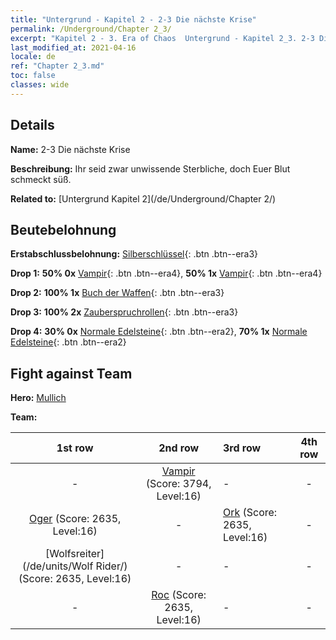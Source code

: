 ```yaml
---
title: "Untergrund - Kapitel 2 - 2-3 Die nächste Krise"
permalink: /Underground/Chapter 2_3/
excerpt: "Kapitel 2 - 3. Era of Chaos  Untergrund - Kapitel 2_3. 2-3 Die nächste Krise"
last_modified_at: 2021-04-16
locale: de
ref: "Chapter 2_3.md"
toc: false
classes: wide
---
```


## Details

 **Name:** 2-3 Die nächste Krise

 **Beschreibung:** Ihr seid zwar unwissende Sterbliche, doch Euer Blut schmeckt süß.

 **Related to:** [Untergrund Kapitel 2](/de/Underground/Chapter 2/)

## Beutebelohnung

 **Erstabschlussbelohnung:** [Silberschlüssel](/de/Items/con_693/){: .btn .btn--era3}

 **Drop 1:** **50% 0x** [Vampir](/de/Items/unt_211/){: .btn .btn--era4}, **50% 1x** [Vampir](/de/Items/unt_211/){: .btn .btn--era4}

 **Drop 2:** **100% 1x** [Buch der Waffen](/de/Items/mat_18/){: .btn .btn--era3}

 **Drop 3:** **100% 2x** [Zauberspruchrollen](/de/Items/con_694/){: .btn .btn--era3}

 **Drop 4:** **30% 0x** [Normale Edelsteine](/de/Items/mat_10/){: .btn .btn--era2}, **70% 1x** [Normale Edelsteine](/de/Items/mat_10/){: .btn .btn--era2}


## Fight against Team
 **Hero:** [Mullich](/de/heroes/Mullich/)

 **Team:**


  | 1st row | 2nd row | 3rd row | 4th row |
  |:----:|:----:|:----|:----:|
  | - | [Vampir](/de/units/Vampire/) (Score: 3794, Level:16)  | - | - |
  | [Oger](/de/units/Ogre/) (Score: 2635, Level:16)  | - | [Ork](/de/units/Orc/) (Score: 2635, Level:16)  | - |
  | [Wolfsreiter](/de/units/Wolf Rider/) (Score: 2635, Level:16)  | - | - | - |
  | - | [Roc](/de/units/Roc/) (Score: 2635, Level:16)  | - | - |


